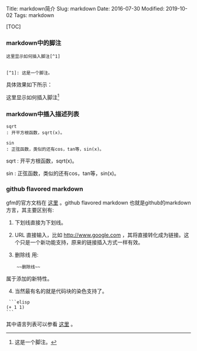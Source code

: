 Title: markdown简介
Slug: markdown
Date: 2016-07-30
Modified: 2019-10-02
Tags: markdown

[TOC]

### markdown中的脚注
```text
这里显示如何插入脚注[^1]


[^1]: 这是一个脚注。
```

具体效果如下所示：

这里显示如何插入脚注[^1]

### markdown中插入描述列表
```text
sqrt
: 开平方根函数，sqrt(x)。

sin
: 正弦函数，类似的还有cos，tan等，sin(x)。
```

sqrt
: 开平方根函数，sqrt(x)。

sin
: 正弦函数，类似的还有cos，tan等，sin(x)。



### github flavored markdown

gfm的官方文档在 [这里](https://help.github.com/articles/github-flavored-markdown/) 。github flavored markdown 也就是github的markdown方言，其主要区别有:

1. 下划线直接为下划线。

2. URL 直接输入，比如 <http://www.google.com> ，其将直接转化成为链接。这个只是一个新功能支持，原来的链接插入方式一样有效。

3. 删除线 用:
```text
    ~~删除线~~
```
属于添加的新特性。

4. 当然最有名的就是代码块的染色支持了。
```text
 ```elisp
(+ 1 1)
​```
```

其中语言列表可以参看 [这里](https://github.com/github/linguist/blob/master/lib/linguist/languages.yml) 。




[^1]: 这是一个脚注。